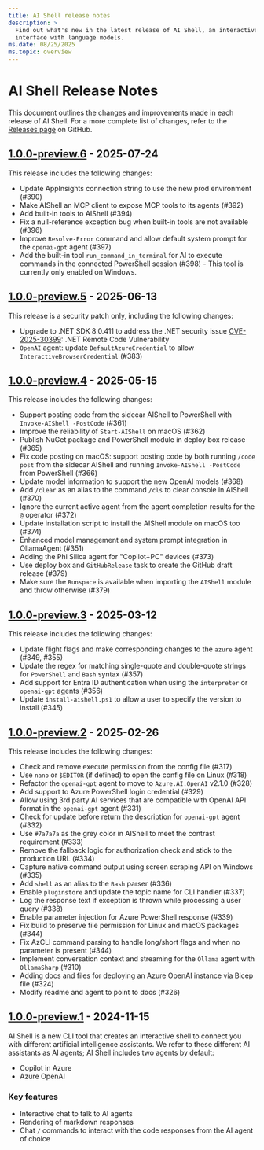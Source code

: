 ```yaml
---
title: AI Shell release notes
description: >
  Find out what's new in the latest release of AI Shell, an interactive shell that provides a chat
  interface with language models.
ms.date: 08/25/2025
ms.topic: overview
---
```

# AI Shell Release Notes

This document outlines the changes and improvements made in each release of AI Shell. For a more
complete list of changes, refer to the [Releases page][06] on GitHub.

## [1.0.0-preview.6][02] - 2025-07-24

This release includes the following changes:

- Update AppInsights connection string to use the new prod environment (#390)
- Make AIShell an MCP client to expose MCP tools to its agents (#392)
- Add built-in tools to AIShell (#394)
- Fix a null-reference exception bug when built-in tools are not available (#396)
- Improve `Resolve-Error` command and allow default system prompt for the `openai-gpt` agent (#397)
- Add the built-in tool `run_command_in_terminal` for AI to execute commands in the connected
  PowerShell session (#398) - This tool is currently only enabled on Windows.

## [1.0.0-preview.5][08] - 2025-06-13

This release is a security patch only, including the following changes:

- Upgrade to .NET SDK 8.0.411 to address the .NET security issue [CVE-2025-30399][362]: .NET Remote
  Code Vulnerability
- `OpenAI` agent: update `DefaultAzureCredential` to allow `InteractiveBrowserCredential`
  (#383)

## [1.0.0-preview.4][04] - 2025-05-15

This release includes the following changes:

- Support posting code from the sidecar AIShell to PowerShell with `Invoke-AIShell -PostCode` (#361)
- Improve the reliability of `Start-AIShell` on macOS (#362)
- Publish NuGet package and PowerShell module in deploy box release (#365)
- Fix code posting on macOS: support posting code by both running `/code post` from the sidecar
  AIShell and running `Invoke-AIShell -PostCode` from PowerShell (#366)
- Update model information to support the new OpenAI models (#368)
- Add `/clear` as an alias to the command `/cls` to clear console in AIShell (#370)
- Ignore the current active agent from the agent completion results for the `@` operator (#372)
- Update installation script to install the AIShell module on macOS too (#374)
- Enhanced model management and system prompt integration in OllamaAgent (#351)
- Adding the Phi Silica agent for "Copilot+PC" devices (#373)
- Use deploy box and `GitHubRelease` task to create the GitHub draft release (#379)
- Make sure the `Runspace` is available when importing the `AIShell` module and throw otherwise
  (#379)

## [1.0.0-preview.3][07] - 2025-03-12

This release includes the following changes:

- Update flight flags and make corresponding changes to the `azure` agent (#349, #355)
- Update the regex for matching single-quote and double-quote strings for `PowerShell` and `Bash`
  syntax (#357)
- Add support for Entra ID authentication when using the `interpreter` or `openai-gpt` agents (#356)
- Update `install-aishell.ps1` to allow a user to specify the version to install (#345)

## [1.0.0-preview.2][01] - 2025-02-26

This release includes the following changes:

- Check and remove execute permission from the config file (#317)
- Use `nano` or `$EDITOR` (if defined) to open the config file on Linux (#318)
- Refactor the `openai-gpt` agent to move to `Azure.AI.OpenAI` v2.1.0 (#328)
- Add support to Azure PowerShell login credential (#329)
- Allow using 3rd party AI services that are compatible with OpenAI API format in the `openai-gpt`
  agent (#331)
- Check for update before return the description for `openai-gpt` agent (#332)
- Use `#7a7a7a` as the grey color in AIShell to meet the contrast requirement (#333)
- Remove the fallback logic for authorization check and stick to the production URL (#334)
- Capture native command output using screen scraping API on Windows (#335)
- Add `shell` as an alias to the `Bash` parser (#336)
- Enable `pluginstore` and update the topic name for CLI handler (#337)
- Log the response text if exception is thrown while processing a user query (#338)
- Enable parameter injection for Azure PowerShell response (#339)
- Fix build to preserve file permission for Linux and macOS packages (#344)
- Fix AzCLI command parsing to handle long/short flags and when no parameter is present (#344)
- Implement conversation context and streaming for the `Ollama` agent with `OllamaSharp` (#310)
- Adding docs and files for deploying an Azure OpenAI instance via Bicep file (#324)
- Modify readme and agent to point to docs (#326)

## [1.0.0-preview.1][03] - 2024-11-15

AI Shell is a new CLI tool that creates an interactive shell to connect you with different
artificial intelligence assistants. We refer to these different AI assistants as AI agents; AI Shell
includes two agents by default:

- Copilot in Azure
- Azure OpenAI

### Key features

- Interactive chat to talk to AI agents
- Rendering of markdown responses
- Chat `/` commands to interact with the code responses from the AI agent of choice

<!-- link references -->
[01]: https://devblogs.microsoft.com/powershell/ai-shell-preview-2/
[02]: https://devblogs.microsoft.com/powershell/ai-shell-preview-6/
[03]: https://devblogs.microsoft.com/powershell/announcing-the-public-preview-of-ai-shell/
[04]: https://devblogs.microsoft.com/powershell/preview-4-ai-shell/
[06]: https://github.com/PowerShell/AIShell/releases
[07]: https://github.com/PowerShell/AIShell/releases/tag/v1.0.0-preview.3
[08]: https://github.com/PowerShell/AIShell/releases/tag/v1.0.0-preview.5
[362]: https://github.com/dotnet/announcements/issues/362
